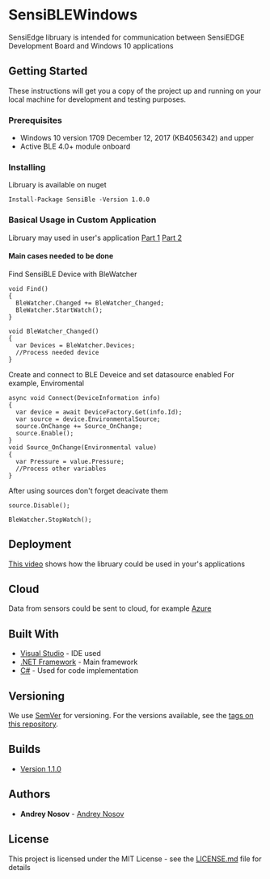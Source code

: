 # SensiBLEWindows

SensiEdge libruary is intended for communication between SensiEDGE Development Board and Windows 10 applications

## Getting Started

These instructions will get you a copy of the project up and running on your local machine for development and testing purposes.

### Prerequisites

* Windows 10 version 1709 December 12, 2017 (KB4056342) and upper
* Active BLE 4.0+ module onboard

### Installing

Libruary is available on nuget

```
Install-Package SensiBle -Version 1.0.0
```

### Basical Usage in Custom Application

Libruary may used in user's application 
[Part 1](https://drive.google.com/file/d/1zdoHZE6-nip1_sDNdB8GMCDlSQi7un14/view?usp=sharing)
[Part 2](https://drive.google.com/file/d/1M2o3B2ZJKC1Rn4feiKv6KKx54ZWg9ISc/view?usp=sharing)

#### Main cases needed to be done

Find SensiBLE Device with BleWatcher

```
void Find()
{
  BleWatcher.Changed += BleWatcher_Changed;
  BleWatcher.StartWatch();
}

void BleWatcher_Changed()
{
  var Devices = BleWatcher.Devices;
  //Process needed device
}
```

Create and connect to BLE Deveice and set datasource enabled
For example, Enviromental

```
async void Connect(DeviceInformation info)
{
  var device = await DeviceFactory.Get(info.Id);
  var source = device.EnvironmentalSource;
  source.OnChange += Source_OnChange;
  source.Enable();   
}
void Source_OnChange(Environmental value)
{
  var Pressure = value.Pressure;
  //Process other variables
}
```

After using sources don't forget deacivate them

```
source.Disable();   
```
```
BleWatcher.StopWatch();
```
## Deployment

[This video](https://drive.google.com/file/d/10YzZxabAXPjlkSdLYAwwHWe2F1CnvQCT/view?usp=sharing) shows how the libruary could be used in your's applications

## Cloud

Data from sensors could be sent to cloud, for example [Azure](https://drive.google.com/file/d/1mUEKh2GYpDrWK4uy7zb7cXQmK3alB26f/view?usp=sharing)

## Built With

* [Visual Studio](https://visualstudio.microsoft.com) - IDE used
* [.NET Framework](https://www.microsoft.com/net/) - Main framework
* [C#](https://docs.microsoft.com/en-us/dotnet/csharp/) - Used for code implementation

## Versioning

We use [SemVer](http://semver.org/) for versioning. For the versions available, see the [tags on this repository](https://github.com/SensiEDGE/SensiBleWindows/tags).

## Builds

* [Version 1.1.0](https://drive.google.com/file/d/1w0iwY89-oqBvyxjW6swtAOu4lVATaLov/view?usp=sharing)

## Authors

* **Andrey Nosov** - [Andrey Nosov](https://github.com/andreynosov2)

## License

This project is licensed under the MIT License - see the [LICENSE.md](LICENSE.md) file for details